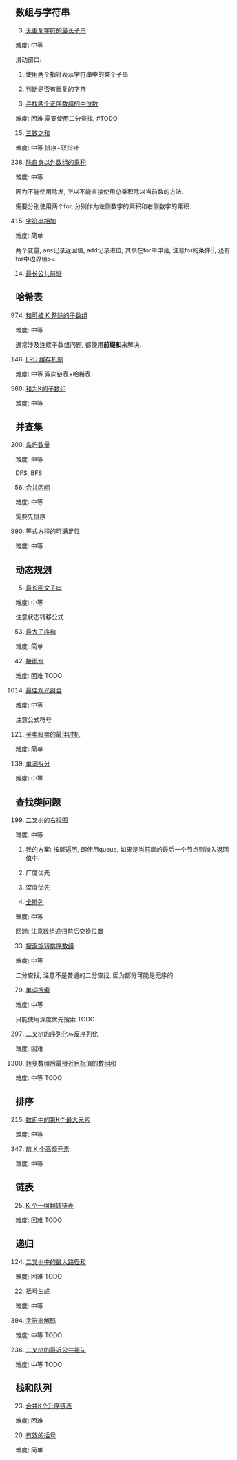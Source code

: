 ## 数组与字符串

3. [无重复字符的最长子串](https://leetcode-cn.com/problems/longest-substring-without-repeating-characters/)

难度: 中等
   
滑动窗口: 
   
1. 使用两个指针表示字符串中的某个子串
2. 判断是否有重复的字符


4. [寻找两个正序数组的中位数](https://leetcode-cn.com/problems/median-of-two-sorted-arrays/)

难度: 困难
需要使用二分查找, #TODO

15. [三数之和](https://leetcode-cn.com/problems/3sum/)

难度: 中等
排序+双指针

238. [除自身以外数组的乘积](https://leetcode-cn.com/problems/product-of-array-except-self/)

难度: 中等

因为不能使用除发, 所以不能直接使用总乘积除以当前数的方法.

需要分别使用两个for, 分别作为左侧数字的乘积和右侧数字的乘积.

415. [字符串相加](https://leetcode-cn.com/problems/add-strings/)

难度: 简单

两个变量, ans记录返回值, add记录进位, 其余在for中申请, 注意for的条件||, 还有for中边界值>=

14. [最长公共前缀](https://leetcode-cn.com/problems/longest-common-prefix/)



## 哈希表

974. [和可被 K 整除的子数组](https://leetcode-cn.com/problems/subarray-sums-divisible-by-k/)

难度: 中等

通常涉及连续子数组问题, 都使用**前缀和**来解决.

146. [LRU 缓存机制](https://leetcode-cn.com/leetbook/read/2021-spring-recruitment/5f5qts/)

难度: 中等
双向链表+哈希表

560. [和为K的子数组](https://leetcode-cn.com/problems/subarray-sum-equals-k/)

难度: 中等

## 并查集

200. [岛屿数量](https://leetcode-cn.com/problems/number-of-islands/)

难度: 中等

DFS, BFS

56. [合并区间](https://leetcode-cn.com/problems/merge-intervals/)

难度: 中等

需要先排序

990. [等式方程的可满足性](https://leetcode-cn.com/problems/satisfiability-of-equality-equations/)

难度: 中等

## 动态规划

5. [最长回文子串](https://leetcode-cn.com/problems/longest-palindromic-substring/)

难度: 中等

注意状态转移公式 

53. [最大子序和](https://leetcode-cn.com/problems/maximum-subarray/)

难度: 简单

42. [接雨水](https://leetcode-cn.com/problems/trapping-rain-water/)

难度: 困难 TODO

1014. [最佳观光组合](https://leetcode-cn.com/problems/best-sightseeing-pair/)

难度: 中等

注意公式符号

121. [买卖股票的最佳时机](https://leetcode-cn.com/problems/best-time-to-buy-and-sell-stock/)

难度: 简单

139. [单词拆分](https://leetcode-cn.com/problems/word-break/)

难度: 中等

## 查找类问题

199. [二叉树的右视图](https://leetcode-cn.com/problems/binary-tree-right-side-view/)

难度: 中等

1. 我的方案: 按层遍历, 即使用queue, 如果是当前层的最后一个节点则加入返回值中.
2. 广度优先
3. 深度优先

46. [全排列](https://leetcode-cn.com/problems/permutations/)

难度: 中等

回溯: 注意数组递归前后交换位置

33. [搜索旋转排序数组](https://leetcode-cn.com/problems/search-in-rotated-sorted-array/)

难度: 中等

二分查找, 注意不是普通的二分查找, 因为部分可能是无序的.

79. [单词搜索](https://leetcode-cn.com/problems/word-search/)

难度: 中等

只能使用深度优先搜索 TODO

297. [二叉树的序列化与反序列化](https://leetcode-cn.com/problems/serialize-and-deserialize-binary-tree/)

难度: 困难

1300. [转变数组后最接近目标值的数组和](https://leetcode-cn.com/problems/sum-of-mutated-array-closest-to-target/)

难度: 中等 TODO


## 排序

215. [数组中的第K个最大元素](https://leetcode-cn.com/problems/kth-largest-element-in-an-array/)

难度: 中等

347. [前 K 个高频元素](https://leetcode-cn.com/problems/top-k-frequent-elements/)

难度: 中等 

## 链表

25. [K 个一组翻转链表](https://leetcode-cn.com/problems/reverse-nodes-in-k-group/)

难度: 困难 TODO

## 递归

124. [二叉树中的最大路径和](https://leetcode-cn.com/problems/binary-tree-maximum-path-sum/)

难度: 困难 TODO

22. [括号生成](https://leetcode-cn.com/problems/generate-parentheses/)

难度: 中等

394. [字符串解码](https://leetcode-cn.com/problems/decode-string/submissions/)

难度: 中等 TODO

236. [二叉树的最近公共祖先](https://leetcode-cn.com/problems/lowest-common-ancestor-of-a-binary-tree/)

难度: 中等 TODO

## 栈和队列

23. [合并K个升序链表](https://leetcode-cn.com/problems/merge-k-sorted-lists/)

难度: 困难

20. [有效的括号](https://leetcode-cn.com/problems/valid-parentheses/)

难度: 简单


